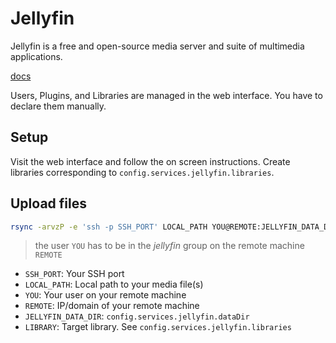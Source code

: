 # Jellyfin

Jellyfin is a free and open-source media server and suite of multimedia applications.

[docs](https://jellyfin.org/docs/)

Users, Plugins, and Libraries are managed in the web interface. You have to declare them manually.

## Setup

Visit the web interface and follow the on screen instructions. Create libraries corresponding to `config.services.jellyfin.libraries`.

## Upload files

```bash
rsync -arvzP -e 'ssh -p SSH_PORT' LOCAL_PATH YOU@REMOTE:JELLYFIN_DATA_DIR/libraries/LIBRARY
```

> the user `YOU` has to be in the *jellyfin* group on the remote machine `REMOTE`

- `SSH_PORT`: Your SSH port
- `LOCAL_PATH`: Local path to your media file(s)
- `YOU`: Your user on your remote machine
- `REMOTE`: IP/domain of your remote machine
- `JELLYFIN_DATA_DIR`: `config.services.jellyfin.dataDir`
- `LIBRARY`: Target library. See `config.services.jellyfin.libraries`
